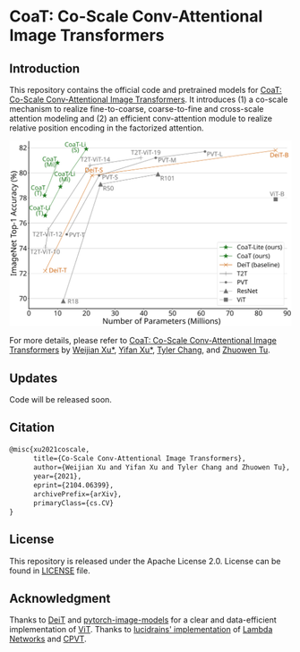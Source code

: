 # CoaT: Co-Scale Conv-Attentional Image Transformers

## Introduction
This repository contains the official code and pretrained models for [CoaT: Co-Scale Conv-Attentional Image Transformers](http://arxiv.org/abs/2104.06399). It introduces (1) a co-scale mechanism to realize fine-to-coarse, coarse-to-fine and cross-scale attention modeling and (2) an efficient conv-attention module to realize relative position encoding in the factorized attention.

<img src="./figures/model-acc.svg" alt="Model Accuracy" width="600" />

For more details, please refer to [CoaT: Co-Scale Conv-Attentional Image Transformers](http://arxiv.org/abs/2104.06399) by [Weijian Xu*](https://weijianxu.com/), [Yifan Xu*](https://yfxu.com/), [Tyler Chang](https://tylerachang.github.io/), and [Zhuowen Tu](https://pages.ucsd.edu/~ztu/).

## Updates
Code will be released soon.

## Citation
```
@misc{xu2021coscale,
      title={Co-Scale Conv-Attentional Image Transformers}, 
      author={Weijian Xu and Yifan Xu and Tyler Chang and Zhuowen Tu},
      year={2021},
      eprint={2104.06399},
      archivePrefix={arXiv},
      primaryClass={cs.CV}
}
```

## License
This repository is released under the Apache License 2.0. License can be found in [LICENSE](LICENSE) file.

## Acknowledgment
Thanks to [DeiT](https://github.com/facebookresearch/deit) and [pytorch-image-models](https://github.com/rwightman/pytorch-image-models) for a clear and data-efficient implementation of [ViT](https://openreview.net/forum?id=YicbFdNTTy). Thanks to [lucidrains' implementation](https://github.com/lucidrains/lambda-networks) of [Lambda Networks](https://openreview.net/forum?id=xTJEN-ggl1b) and [CPVT](https://github.com/Meituan-AutoML/CPVT).